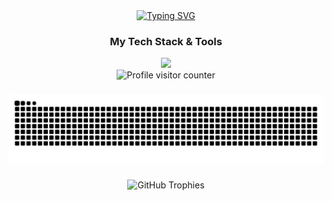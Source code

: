 <div align="center">
  <a href="https://git.io/typing-svg">
    <img src="https://readme-typing-svg.demolab.com?font=Fira+Code&weight=700&size=30&pause=1000&color=F7F7F7&center=true&vCenter=true&width=435&lines=ASHESH+DEVELOPMENT&v=2" alt="Typing SVG" />
  </a>
</div>

### <h3 align="center">My Tech Stack & Tools</h3>

<div align="center">
  <a href="https://skillicons.dev">
    <img src="https://skillicons.dev/icons?i=python,django,unity,dotnet,symfony&theme=dark" />
  </a>
</div>

<div align="center">
  <img src="https://komarev.com/ghpvc/?username=AsheshPlays&style=flat-square&color=blue" alt="Profile visitor counter"/>
</div>

### 

<div align="center">
  <img src="https://raw.githubusercontent.com/AsheshPlays/AsheshPlays/output/github-snake-dark.svg?v=1" alt="Snake animation" />
</div>

###

<div align="center">
  <img 
    src="https://github-profile-trophy.vercel.app/?username=AsheshPlays&theme=radical&column=7&no-frame=true&no-bg=true&title=-PullRequests,-Reviews" 
    alt="GitHub Trophies" 
  />
</div>
